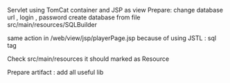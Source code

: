 Servlet using TomCat container and JSP as view
Prepare: change database url , login , password
create database from file src/main/resources/SQLBuilder

same action in /web/view/jsp/playerPage.jsp because of using JSTL : sql tag

Check src/main/resources it should marked as Resource

Prepare artifact :
add all useful lib